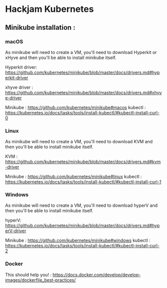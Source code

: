 # Hackjam Kubernetes

## Minikube installation : 
### macOS

As minikube will need to create a VM, you'll need to download Hyperkit or xHyve 
and then you'll be able to install minikube itself.

Hyperkit driver:
https://github.com/kubernetes/minikube/blob/master/docs/drivers.md#hyperkit-driver

xhyve driver : 
https://github.com/kubernetes/minikube/blob/master/docs/drivers.md#xhyve-driver

Minikube : 
https://github.com/kubernetes/minikube#macos
kubectl : 
https://kubernetes.io/docs/tasks/tools/install-kubectl/#kubectl-install-curl-0

### Linux

As minikube will need to create a VM, you'll need to download KVM 
and then you'll be able to install minikube itself.

KVM : 
https://github.com/kubernetes/minikube/blob/master/docs/drivers.md#kvm-driver

Minikube : 
https://github.com/kubernetes/minikube#linux
kubectl : 
https://kubernetes.io/docs/tasks/tools/install-kubectl/#kubectl-install-curl-1

### Windows

As minikube will need to create a VM, you'll need to download hyperV
and then you'll be able to install minikube itself.

hyperV:
https://github.com/kubernetes/minikube/blob/master/docs/drivers.md#hyperV-driver

Minikube : 
https://github.com/kubernetes/minikube#windows
kubectl : 
https://kubernetes.io/docs/tasks/tools/install-kubectl/#kubectl-install-curl-2


### Docker 

This should help you! : 
https://docs.docker.com/develop/develop-images/dockerfile_best-practices/
